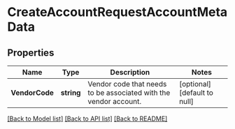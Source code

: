 # CreateAccountRequestAccountMetaData

## Properties
Name | Type | Description | Notes
------------ | ------------- | ------------- | -------------
**VendorCode** | **string** | Vendor code  that needs to  be associated with the vendor  account. | [optional] [default to null]

[[Back to Model list]](../README.md#documentation-for-models) [[Back to API list]](../README.md#documentation-for-api-endpoints) [[Back to README]](../README.md)

